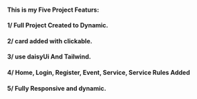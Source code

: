 #### This is my Five Project Featurs:
#### 1/ Full Project Created to Dynamic.
#### 2/ card added with clickable.
#### 3/ use daisyUi And Tailwind. 
#### 4/ Home, Login, Register, Event, Service, Service Rules Added
#### 5/ Fully Responsive and dynamic.
